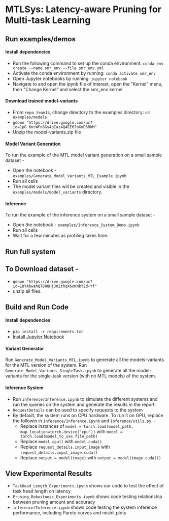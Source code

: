 # MTLSys: Latency-aware Pruning for Multi-task Learning

## Run examples/demos
#### Install dependencies

* Run the following command to set up the conda environment: `conda env create --name smr_env --file smr_env.yml`
* Activate the conda environment by running: `conda activate smr_env`
* Open Jupyter notebooks by running: `jupyter notebook`
* Navigate to and open the ipynb file of interest, open the "Kernel" menu, then "Change Kernel" and select the smr_env kernel

#### Download trained model-variants
* From `repo_team14`, change directory to the examples directory: `cd examples/models`
* `gdown "https://drive.google.com/uc?id=1pG_6ncWFn8Gy4pIaz4Q4EE6JbGmD6RkM"`
* Unzip the model-variants.zip file

#### Model Variant Generation
To run the example of the MTL model variant generation on a small sample dataset - 
* Open the notebook - `examples/Generate_Model_Variants_MTL_Example.ipynb`
* Run all cells
* The model variant files will be created and visible in the `examples/models/model_variants` directory.

#### Inference
To run the example of the inference system on a small sample dataset - 
* Open the notebook - `examples/Inference_System_Demo.ipynb`
* Run all cells
* Wait for a few minutes as profiling takes time.


## Run full system
## To Download dataset - 

* `gdown "https://drive.google.com/uc?id=18YAbwahQT808HjJ0ZthqX6oKNkYZd-Yf"`
* unzip all files.


## Build and Run Code

#### Install dependencies

* `pip install -r requirements.txt`
* [Install Jupyter Notebook](https://jupyter.org/install)


#### Variant Generator

Run `Generate_Model_Variants_MTL.ipynb` to generate all the models-variants for the MTL version of the system.
Run `Generate_Model_Variants_SingleTask.ipynb` to generate all the model-variants for the single-task version (with no MTL models) of the system.

#### Inference System

* Run `inference/Inference.ipynb` to simulate the different systems and run the queries on the system and generate the results in the report.
* `RequestDetails` can be used to specify requests to the system
* By default, the system runs on CPU hardware. To run it on GPU, replace the followin in `inference/Inference.ipynb` and `inference/utils.py`. - 
	* Replace instances of `model = torch.load(model_path, map_location=torch.device('cpu'))` with `model = torch.load(model_to_use.file_path)` 
	* Replace `model.cpu()` with `model.cuda()`
	* Replace `request_details.input_image` with `request_details.input_image.cuda()`
	* Replace `output = model(image)` with `output = model(image.cuda())`

## View Experimental Results
* `TaskHead_Length_Experiments.ipynb` shows our code to test the effect of task head length on latency
* `Pruning_Robustness_Experiments.ipynb` shows code testing relationship between pruning amount and accuracy
* `inference/Inference.ipynb` shows code testing the system inference performance, including Pareto curves and mishit plots
